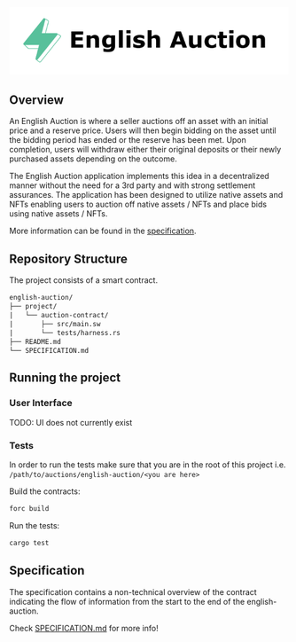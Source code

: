 <p align="center">
    <picture>
        <source media="(prefers-color-scheme: dark)" srcset=".docs/english-auction_dark.png">
        <img alt="light theme" src=".docs/english-auction_light.png">
    </picture>
</p>

## Overview

An English Auction is where a seller auctions off an asset with an initial price and a reserve price. Users will then begin bidding on the asset until the bidding period has ended or the reserve has been met. Upon completion, users will withdraw either their original deposits or their newly purchased assets depending on the outcome.

The English Auction application implements this idea in a decentralized manner without the need for a 3rd party and with strong settlement assurances. The application has been designed to utilize native assets and NFTs enabling users to auction off native assets / NFTs and place bids using native assets / NFTs. 

More information can be found in the [specification](./SPECIFICATION.md).

## Repository Structure

The project consists of a smart contract.

```
english-auction/
├── project/
|   └── auction-contract/
|       ├── src/main.sw
|       └── tests/harness.rs
├── README.md
└── SPECIFICATION.md
```

## Running the project

### User Interface

TODO: UI does not currently exist

### Tests

In order to run the tests make sure that you are in the root of this project i.e. `/path/to/auctions/english-auction/<you are here>`

Build the contracts:

```bash
forc build
```

Run the tests:

```bash
cargo test
```

## Specification

The specification contains a non-technical overview of the contract indicating the flow of information from the start to the end of the english-auction.

Check [SPECIFICATION.md](./SPECIFICATION.md) for more info!
